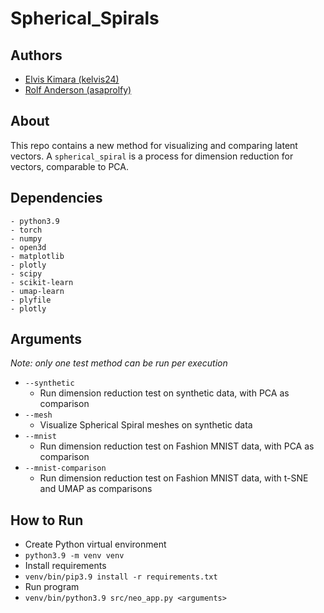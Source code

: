 # Spherical_Spirals

## Authors

- [Elvis Kimara (kelvis24)](https://github.com/kelvis24)
- [Rolf Anderson (asaprolfy)](https://github.com/asaprolfy)

## About

This repo contains a new method for visualizing and comparing latent vectors.
A `spherical_spiral` is a process for dimension reduction for vectors, comparable to PCA.

## Dependencies
    - python3.9
    - torch
    - numpy
    - open3d
    - matplotlib
    - plotly
    - scipy
    - scikit-learn
    - umap-learn
    - plyfile
    - plotly

## Arguments
*Note: only one test method can be run per execution*
- `--synthetic`
  - Run dimension reduction test on synthetic data, with PCA as comparison
- `--mesh`
  - Visualize Spherical Spiral meshes on synthetic data
- `--mnist`
  - Run dimension reduction test on Fashion MNIST data, with PCA as comparison
- `--mnist-comparison`
  - Run dimension reduction test on Fashion MNIST data, with t-SNE and UMAP as comparisons

## How to Run
- Create Python virtual environment
- `python3.9 -m venv venv`
- Install requirements
- `venv/bin/pip3.9 install -r requirements.txt`
- Run program
- `venv/bin/python3.9 src/neo_app.py <arguments>`
